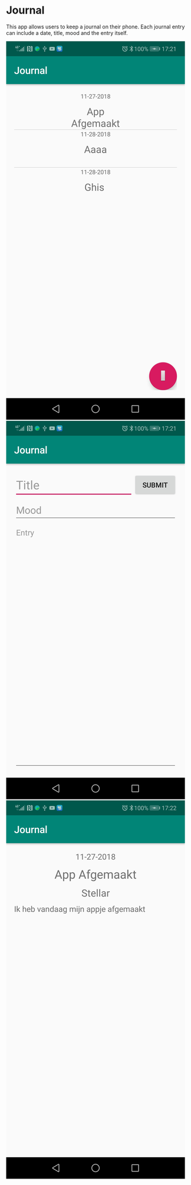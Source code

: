 # Journal

This app allows users to keep a journal on their phone. Each journal entry can include a date, title, mood and the entry itself.

![Alt text](/Screenshot_20181128-172151.jpg?raw=true "Portrait")
![Alt text](/Screenshot_20181128-172158.jpg?raw=true "Portrait")
![Alt text](/Screenshot_20181128-172203.jpg?raw=true "Portrait")
